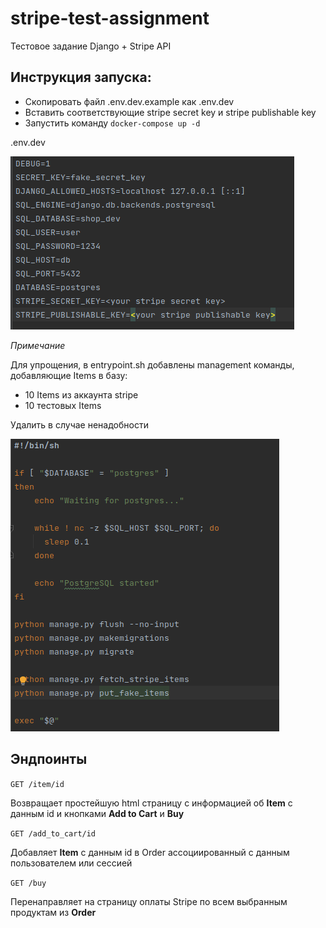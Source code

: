 # stripe-test-assignment

Тестовое задание Django + Stripe API

## Инструкция запуска:

* Скопировать файл .env.dev.example как .env.dev
* Вставить соответствующие stripe secret key и stripe publishable key
* Запустить команду ```docker-compose up -d```

.env.dev

![Переменные окружения](screenshots/env_dev_example.png)

*Примечание*

Для упрощения, в entrypoint.sh добавлены management команды, добавляющие Items в базу:
* 10 Items из аккаунта stripe
* 10 тестовых Items

Удалить в случае ненадобности

![Entrypoint](screenshots/entrypoint.png)

## Эндпоинты

```GET /item/id```

Возвращает простейшую html страницу с информацией об **Item** с данным id и кнопками **Add to Cart** и **Buy**

```GET /add_to_cart/id```

Добавляет **Item** c данным id в Order ассоциированный с данным пользователем или сессией

```GET /buy```

Перенаправляет на страницу оплаты Stripe по всем выбранным продуктам из **Order**  





